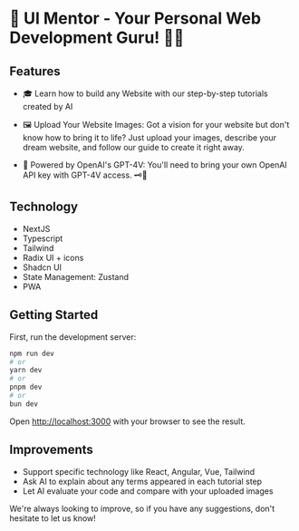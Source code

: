 # 🚀 UI Mentor - Your Personal Web Development Guru! 🧙‍♂️

## Features

- 🎓 Learn how to build any Website with our step-by-step tutorials created by AI

- 🖼️ Upload Your Website Images: Got a vision for your website but don't know how to bring it to life? Just upload your images, describe your dream website, and follow our guide to create it right away.

- 🤖 Powered by OpenAI's GPT-4V: You'll need to bring your own OpenAI API key with GPT-4V access. 🗝️🔮

## Technology

- NextJS
- Typescript
- Tailwind
- Radix UI + icons
- Shadcn UI
- State Management: Zustand
- PWA

## Getting Started

First, run the development server:

```bash
npm run dev
# or
yarn dev
# or
pnpm dev
# or
bun dev
```

Open [http://localhost:3000](http://localhost:3000) with your browser to see the result.

## Improvements

- Support specific technology like React, Angular, Vue, Tailwind
- Ask AI to explain about any terms appeared in each tutorial step
- Let AI evaluate your code and compare with your uploaded images

We're always looking to improve, so if you have any suggestions, don't hesitate to let us know!

